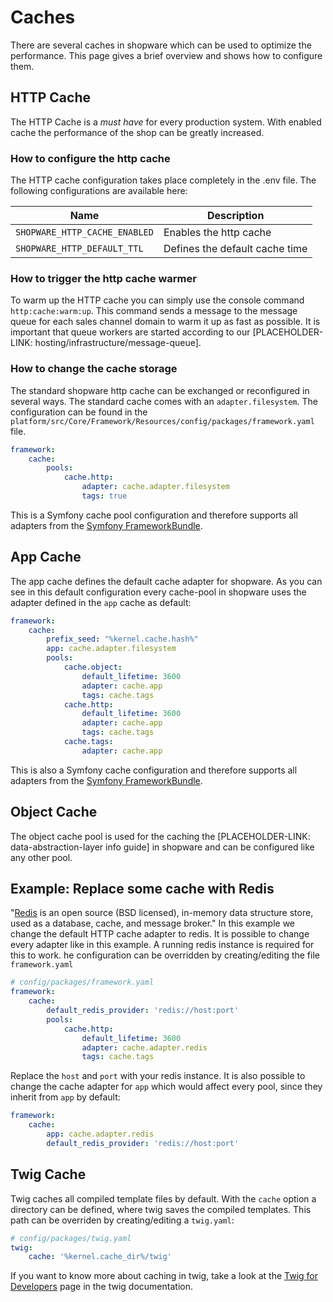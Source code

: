 # Caches
There are several caches in shopware which can be used to optimize the performance. This page gives a brief overview and shows how to configure them.

## HTTP Cache
The HTTP Cache is a *must have* for every production system. With enabled cache the performance of the shop can be greatly increased.

### How to configure the http cache
The HTTP cache configuration takes place completely in the .env file. The following configurations are available here:

| Name                           | Description             |
| ------------------------------ | ----------------------- |
| `SHOPWARE_HTTP_CACHE_ENABLED`  | Enables the http cache  |
| `SHOPWARE_HTTP_DEFAULT_TTL`    | Defines the default cache time |

### How to trigger the http cache warmer
To warm up the HTTP cache you can simply use the console command `http:cache:warm:up`. This command sends a message to the message queue for each sales channel domain to warm it up as fast as possible. It is important that queue workers are started according to our [PLACEHOLDER-LINK: hosting/infrastructure/message-queue].

### How to change the cache storage
The standard shopware http cache can be exchanged or reconfigured in several ways. The standard cache comes with an `adapter.filesystem`. The configuration can be found in the `platform/src/Core/Framework/Resources/config/packages/framework.yaml` file.
```yaml
framework:
    cache:
        pools:
            cache.http:
                adapter: cache.adapter.filesystem
                tags: true
```

This is a Symfony cache pool configuration and therefore supports all adapters from the [Symfony FrameworkBundle](https://symfony.com/doc/current/cache.html#configuring-cache-with-frameworkbundle).

## App Cache
The app cache defines the default cache adapter for shopware. As you can see in this default configuration every cache-pool in shopware uses the adapter defined in the `app` cache as default: 
```yaml
framework:
    cache:
        prefix_seed: "%kernel.cache.hash%"
        app: cache.adapter.filesystem
        pools:
            cache.object:
                default_lifetime: 3600
                adapter: cache.app
                tags: cache.tags
            cache.http:
                default_lifetime: 3600
                adapter: cache.app
                tags: cache.tags
            cache.tags:
                adapter: cache.app
```
This is also a Symfony cache configuration and therefore supports all adapters from the [Symfony FrameworkBundle](https://symfony.com/doc/current/cache.html#configuring-cache-with-frameworkbundle).

## Object Cache
The object cache pool is used for the caching the [PLACEHOLDER-LINK: data-abstraction-layer info guide] in shopware and can be configured like any other pool.

##  Example: Replace some cache with Redis
"[Redis](https://redis.io/) is an open source (BSD licensed), in-memory data structure store, used as a database, cache, and message broker." In this example we change the default HTTP cache adapter to redis. It is possible to change every adapter like in this example. A running redis instance is required for this to work. he configuration can be overridden by creating/editing the file `framework.yaml`
```yaml
# config/packages/framework.yaml
framework:
    cache:
        default_redis_provider: 'redis://host:port'
        pools:
            cache.http:
                default_lifetime: 3600
                adapter: cache.adapter.redis
                tags: cache.tags
```
Replace the `host` and `port` with your redis instance. It is also possible to change the cache adapter for `app` which would affect every pool, since they inherit from `app` by default:
```yaml
framework:
    cache:
        app: cache.adapter.redis
        default_redis_provider: 'redis://host:port'
```

## Twig Cache
Twig caches all compiled template files by default. With the `cache` option a directory can be defined, where twig saves the compiled templates. This path can be overriden by creating/editing a `twig.yaml`:
```yaml
# config/packages/twig.yaml
twig:
    cache: '%kernel.cache_dir%/twig'
``` 
If you want to know more about caching in twig, take a look at the [Twig for Developers](https://twig.symfony.com/doc/3.x/api.html#) page in the twig documentation.